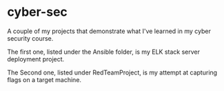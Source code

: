 # cyber-sec
A couple of my projects that demonstrate what I've learned in my cyber security course. 

The first one, listed under the Ansible folder, is my ELK stack server deployment project.

The Second one, listed under RedTeamProject, is my attempt at capturing flags on a target machine.

